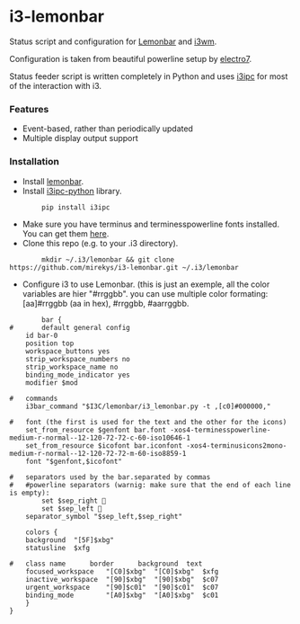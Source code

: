 # i3-lemonbar

Status script and configuration for [Lemonbar](https://github.com/LemonBoy/bar) and [i3wm](https://i3wm.org/).

Configuration is taken from beautiful powerline setup by [electro7](https://github.com/electro7/dotfiles/tree/master/.i3/lemonbar).

Status feeder script is written completely in Python and uses [i3ipc](https://github.com/acrisci/i3ipc-python) for most of the interaction with i3.

### Features

* Event-based, rather than periodically updated
* Multiple display output support

### Installation

* Install [lemonbar](https://github.com/LemonBoy/bar).
* Install [i3ipc-python](https://github.com/acrisci/i3ipc-python) library.
```
        pip install i3ipc
```
* Make sure you have terminus and terminesspowerline fonts installed. You can get them [here](https://github.com/electro7/dotfiles).
* Clone this repo (e.g. to your .i3 directory).
```
        mkdir ~/.i3/lemonbar && git clone https://github.com/mirekys/i3-lemonbar.git ~/.i3/lemonbar
```
* Configure i3 to use Lemonbar. (this is just an exemple, all the color variables are hier "#rrggbb". you can use multiple color formating: [aa]#rrggbb (aa in hex), #rrggbb, #aarrggbb.

```
        bar {
#       default general config
	id bar-0
	position top
	workspace_buttons yes
	strip_workspace_numbers no
	strip_workspace_name no
	binding_mode_indicator yes
	modifier $mod

#	commands
	i3bar_command "$I3C/lemonbar/i3_lemonbar.py -t ,[c0]#000000,"

#	font (the first is used for the text and the other for the icons)
	set_from_resource $genfont bar.font	-xos4-terminesspowerline-medium-r-normal--12-120-72-72-c-60-iso10646-1
	set_from_resource $icofont bar.iconfont	-xos4-terminusicons2mono-medium-r-normal--12-120-72-72-m-60-iso8859-1
	font "$genfont,$icofont"

#	separators used by the bar.separated by commas
#	#powerline separators (warnig: make sure that the end of each line is empty):
		set $sep_right 
		set $sep_left 
	separator_symbol "$sep_left,$sep_right"

	colors {
 	background	"[5F]$xbg"
	statusline	$xfg

#	class name		border		background	text
	focused_workspace	"[C0]$xbg"	"[C0]$xbg"	$xfg
	inactive_workspace	"[90]$xbg"	"[90]$xbg"	$c07
	urgent_workspace	"[90]$c01"	"[90]$c01"	$c07
	binding_mode		"[A0]$xbg"	"[A0]$xbg"	$c01
	}
}
```
